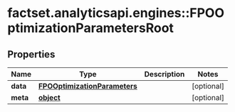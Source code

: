 # factset.analyticsapi.engines::FPOOptimizationParametersRoot

## Properties
Name | Type | Description | Notes
------------ | ------------- | ------------- | -------------
**data** | [**FPOOptimizationParameters**](FPOOptimizationParameters.md) |  | [optional] 
**meta** | [**object**](.md) |  | [optional] 


